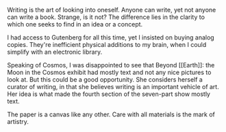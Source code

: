 Writing is the art of looking into oneself. Anyone can write, yet not anyone can write a book. Strange, is it not? The difference lies in the clarity to which one seeks to find in an idea or a concept.  
  
I had access to Gutenberg for all this time, yet I insisted on buying analog copies. They're inefficient physical additions to my brain, when I could simplify with an electronic library.  
  
Speaking of Cosmos, I was disappointed to see that Beyond [[Earth]]: the Moon in the Cosmos exhibit had mostly text and not any nice pictures to look at. But this could be a good opportunity. She considers herself a curator of writing, in that she believes writing is an important vehicle of art. Her idea is what made the fourth section of the seven-part show mostly text.  
  
The paper is a canvas like any other. Care with all materials is the mark of artistry.